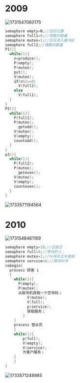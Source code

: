 # 2009 
![1731547060175](https://github.com/user-attachments/assets/9f18c78b-a2ae-4d85-8789-e72ac0b33c22)
```C
semaphore empty=N;//空的位置
semaphore full1=0;//奇数的数量
semaphore mutex=1;//互斥进入缓冲区
semaphore full2;//偶数的数量
P1(){
  while(1){
    n=produce();
    P(empty);
    P(mutex);
    put();
    V(mutex);
    if(n%2==0)
      V(full2);
    else
      V(full1);
  }
}
P2(){
  while(1){
    P(full1);
    P(mutex);
      getodd();
    V(mutex);
    V(empty);
    countodd();
  }
}
p3(){
  while(1){
    P(full2);
    P(mutex);
      geteven();
    V(mutex);
    V(empty);
    counteven();
  }
}
```
![1733571194564](https://github.com/user-attachments/assets/0d163247-72ed-41e1-bffb-d3e018b22d36)


  
# 2010
![1731548461169](https://github.com/user-attachments/assets/66ef52db-9ed3-44ef-b69e-c861c31243b3)
```C
semaphore empty=10;//空座位
semaphore full=0;//等待的人；
semaphore mutex=1;//叫号机互斥使用
semaphore service=0;//等待叫号
cobegin{
  process 顾客 i
  {
    while(1){
      P(empty);
      P(mutex);
      从取号机获取一个空号码；
 		  V(mutex);
		  V(full);
		  p(service);
		  获取服务；
		}
	}
  	process 营业员
	{
	while(1){
		p(full);
		V(empty);
		V(service);
		为客户服务；
	}
	}
} 
```
![1733571248985](https://github.com/user-attachments/assets/52281a45-cbfd-4124-ac2a-96b98453ceee)

